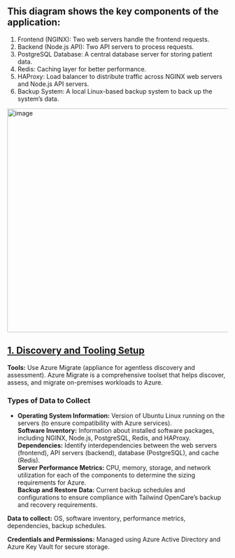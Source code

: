 ## This diagram shows the key components of the application:
1. Frontend (NGINX): Two web servers handle the frontend requests.
2. Backend (Node.js API): Two API servers to process requests.
3. PostgreSQL Database: A central database server for storing patient data.
4. Redis: Caching layer for better performance.
5. HAProxy: Load balancer to distribute traffic across NGINX web servers and Node.js API servers.
6. Backup System: A local Linux-based backup system to back up the system’s data.

<img width="512" alt="image" src="https://github.com/user-attachments/assets/ddd9056d-1314-4719-a7f8-f71dd1ad8f31" />

## <ins>1. Discovery and Tooling Setup</ins>

**Tools:**  Use Azure Migrate (appliance for agentless discovery and assessment).
Azure Migrate is a comprehensive toolset that helps discover, assess, and migrate on-premises workloads to Azure.

### Types of Data to Collect
- **Operating System Information:** Version of Ubuntu Linux running on the servers (to ensure compatibility with Azure services).\
**Software Inventory:** Information about installed software packages, including NGINX, Node.js, PostgreSQL, Redis, and HAProxy.\
**Dependencies:** Identify interdependencies between the web servers (frontend), API servers (backend), database (PostgreSQL), and cache (Redis).\
**Server Performance Metrics:** CPU, memory, storage, and network utilization for each of the components to determine the sizing requirements for Azure.\
**Backup and Restore Data:** Current backup schedules and configurations to ensure compliance with Tailwind OpenCare’s backup and recovery requirements.


**Data to collect:**  OS, software inventory, performance metrics, dependencies, backup schedules.

**Credentials and Permissions:**  Managed using Azure Active Directory and Azure Key Vault for secure storage.

